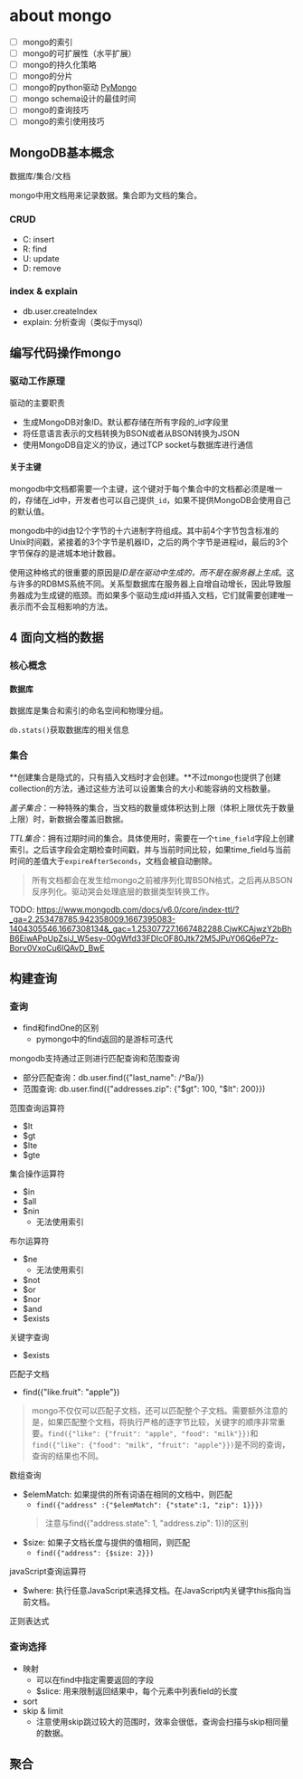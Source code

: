 # about mongo

- [ ] mongo的索引
- [ ] mongo的可扩展性（水平扩展）
- [ ] mongo的持久化策略
- [ ] mongo的分片
- [ ] mongo的python驱动
  [PyMongo](https://pymongo.readthedocs.io/en/stable/tutorial.html)
- [ ] mongo schema设计的最佳时间
- [ ] mongo的查询技巧
- [ ] mongo的索引使用技巧

##  MongoDB基本概念

数据库/集合/文档

mongo中用文档用来记录数据。集合即为文档的集合。

### CRUD
- C: insert
- R: find
- U: update
- D: remove

### index & explain

- db.user.createIndex
- explain: 分析查询（类似于mysql）

## 编写代码操作mongo

### 驱动工作原理

驱动的主要职责
- 生成MongoDB对象ID。默认都存储在所有字段的_id字段里
- 将任意语言表示的文档转换为BSON或者从BSON转换为JSON
- 使用MongoDB自定义的协议，通过TCP socket与数据库进行通信

#### 关于主键

mongodb中文档都需要一个主键，这个键对于每个集合中的文档都必须是唯一的，存储在_id中，开发者也可以自己提供`_id`，如果不提供MongoDB会使用自己的默认值。

mongodb中的id由12个字节的十六进制字符组成。其中前4个字节包含标准的Unix时间戳，紧接着的3个字节是机器ID，之后的两个字节是进程id，最后的3个字节保存的是进城本地计数器。

使用这种格式的很重要的原因是*ID是在驱动中生成的，而不是在服务器上生成*。这与许多的RDBMS系统不同。关系型数据库在服务器上自增自动增长，因此导致服务器成为生成键的瓶颈。而如果多个驱动生成id并插入文档，它们就需要创建唯一表示而不会互相影响的方法。

## 4 面向文档的数据

### 核心概念

#### 数据库

数据库是集合和索引的命名空间和物理分组。

`db.stats()`获取数据库的相关信息

### 集合

**创建集合是隐式的，只有插入文档时才会创建。**不过mongo也提供了创建collection的方法，通过这些方法可以设置集合的大小和能容纳的文档数量。

*盖子集合*：一种特殊的集合，当文档的数量或体积达到上限（体积上限优先于数量上限）时，新数据会覆盖旧数据。

*TTL集合*：拥有过期时间的集合。具体使用时，需要在一个`time_field`字段上创建索引。之后该字段会定期检查时间戳，并与当前时间比较，如果time_field与当前时间的差值大于`expireAfterSeconds`，文档会被自动删除。

> 所有文档都会在发生给mongo之前被序列化胃BSON格式，之后再从BSON反序列化。驱动哭会处理底层的数据类型转换工作。

TODO: https://www.mongodb.com/docs/v6.0/core/index-ttl/?_ga=2.253478785.942358009.1667395083-1404305546.1667308134&_gac=1.25307727.1667482288.CjwKCAjwzY2bBhB6EiwAPpUpZsiJ_W5esy-00gWfd33FDlcOF80Jtk72M5JPuY06Q6eP7z-Borv0VxoCu6IQAvD_BwE

## 构建查询


### 查询
- find和findOne的区别
  - pymongo中的find返回的是游标可迭代

mongodb支持通过正则进行匹配查询和范围查询
- 部分匹配查询：db.user.find({"last_name": /^Ba/})
- 范围查询: db.user.find({"addresses.zip": {"$gt": 100, "$lt": 200}})

范围查询运算符
- $lt
- $gt
- $lte
- $gte

集合操作运算符
- $in
- $all
- $nin
  - 无法使用索引

布尔运算符
- $ne
  - 无法使用索引
- $not
- $or
- $nor
- $and
- $exists

关键字查询
- $exists

匹配子文档
- find({"like.fruit": "apple"})
> mongo不仅仅可以匹配子文档，还可以匹配整个子文档。需要额外注意的是，如果匹配整个文档，将执行严格的逐字节比较，关键字的顺序非常重要。`find({"like": {"fruit": "apple", "food": "milk"}})`和`find({"like": {"food": "milk", "fruit": "apple"}})`是不同的查询，查询的结果也不同。

数组查询
- $elemMatch: 如果提供的所有词语在相同的文档中，则匹配
  - `find({"address" :{"$elemMatch": {"state":1, "zip": 1}}})`
  > 注意与find({"address.state": 1, "address.zip": 1})的区别
- $size: 如果子文档长度与提供的值相同，则匹配
  - `find({"address": {$size: 2}})`

javaScript查询运算符
- $where: 执行任意JavaScript来选择文档。在JavaScript内关键字this指向当前文档。

正则表达式

### 查询选择

- 映射
  - 可以在find中指定需要返回的字段
  - $slice: 用来限制返回结果中，每个元素中列表field的长度
- sort
- skip & limit
  - 注意使用skip跳过较大的范围时，效率会很低，查询会扫描与skip相同量的数据。

## 聚合






















